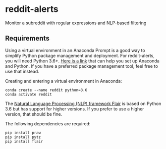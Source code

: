 # reddit-alerts
Monitor a subreddit with regular expressions and NLP-based filtering 

## Requirements
Using a virtual environment in an Anaconda Prompt is a good way to simplify Python package management and deployment. For reddit-alerts, you will need Python 3.6+. [Here is a link](https://docs.conda.io/projects/conda/en/latest/user-guide/getting-started.html) that can help you set up Anaconda and Python. If you have a preferred package management tool, feel free to use that instead.

Creating and entering a virtual environment in Anaconda:

```
conda create --name reddit python=3.6
conda activate reddit
```

The [Natural Language Processing (NLP) framework Flair](https://github.com/flairNLP/flair) is based on Python 3.6 but has support for higher versions. If you prefer to use a higher version, that should be fine.

The following dependencies are required:

```
pip install praw
pip install pytz
pip install flair
```




